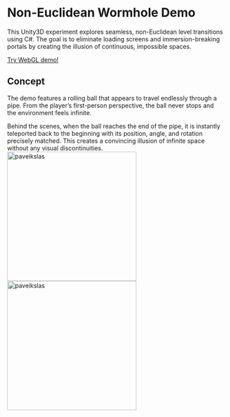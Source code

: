 # Non-Euclidean Wormhole Demo

This Unity3D experiment explores seamless, non-Euclidean level transitions using C#.
The goal is to eliminate loading screens and immersion-breaking portals by creating the illusion of continuous, impossible spaces.

[Try WebGL demo!](https://play.unity.com/en/games/a66ae4ff-ad7c-42fb-8036-bfe7298bd208/looptest)
## Concept

The demo features a rolling ball that appears to travel endlessly through a pipe. From the player’s first-person perspective, the ball never stops and the environment feels infinite.

Behind the scenes, when the ball reaches the end of the pipe, it is instantly teleported back to the beginning with its position, angle, and rotation precisely matched. This creates a convincing illusion of infinite space without any visual discontinuities.
<img height="300" alt="paveikslas" src="https://github.com/user-attachments/assets/bc6b772a-e015-4309-b541-b7e2242a5e5a" />
<img height="300" alt="paveikslas" src="https://github.com/user-attachments/assets/d17edf66-a265-4562-95aa-8af5b8ba9745" />

